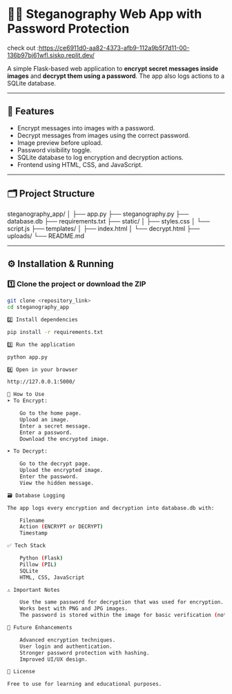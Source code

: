 # 🕵️‍♂️ Steganography Web App with Password Protection
check out :https://ce6911d0-aa82-4373-afb9-112a9b5f7d11-00-136b97bj61wfl.sisko.replit.dev/

A simple Flask-based web application to **encrypt secret messages inside images** and **decrypt them using a password**. The app also logs actions to a SQLite database.

---

## 🚀 Features
- Encrypt messages into images with a password.
- Decrypt messages from images using the correct password.
- Image preview before upload.
- Password visibility toggle.
- SQLite database to log encryption and decryption actions.
- Frontend using HTML, CSS, and JavaScript.

---

## 🗂️ Project Structure

steganography_app/ │ ├── app.py ├── steganography.py ├── database.db ├── requirements.txt ├── static/ │ ├── styles.css │ └── script.js ├── templates/ │ ├── index.html │ └── decrypt.html ├── uploads/ └── README.md


---

## ⚙️ Installation & Running

### 1️⃣ Clone the project or download the ZIP
```bash
git clone <repository_link>
cd steganography_app

2️⃣ Install dependencies

pip install -r requirements.txt

3️⃣ Run the application

python app.py

4️⃣ Open in your browser

http://127.0.0.1:5000/

🔑 How to Use
➤ To Encrypt:

    Go to the home page.
    Upload an image.
    Enter a secret message.
    Enter a password.
    Download the encrypted image.

➤ To Decrypt:

    Go to the decrypt page.
    Upload the encrypted image.
    Enter the password.
    View the hidden message.

🗃️ Database Logging

The app logs every encryption and decryption into database.db with:

    Filename
    Action (ENCRYPT or DECRYPT)
    Timestamp

✅ Tech Stack

    Python (Flask)
    Pillow (PIL)
    SQLite
    HTML, CSS, JavaScript

⚠️ Important Notes

    Use the same password for decryption that was used for encryption.
    Works best with PNG and JPG images.
    The password is stored within the image for basic verification (not secure for sensitive data).

🔮 Future Enhancements

    Advanced encryption techniques.
    User login and authentication.
    Stronger password protection with hashing.
    Improved UI/UX design.

📝 License

Free to use for learning and educational purposes.

